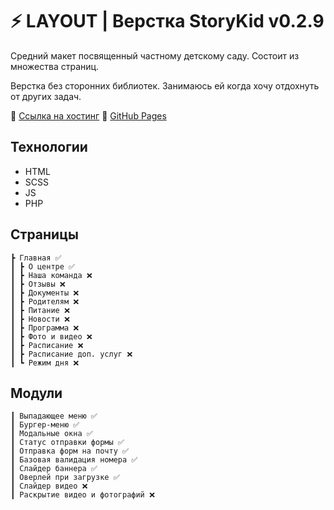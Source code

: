 # ⚡️ LAYOUT | Верстка StoryKid v0.2.9

Средний макет посвященный частному детскому саду. Состоит из множества страниц.

Верстка без сторонних библиотек. Занимаюсь ей когда хочу отдохнуть от других задач.

🔗 [Ссылка на хостинг](http://y913762g.beget.tech/) 🔗 [GitHub Pages](https://devkirkir.github.io/Layout-StoryKid/)

## Технологии

- HTML
- SCSS
- JS
- PHP

## Страницы

    ┣ Главная ✅
    ┃ ┣ О центре ✅
    ┃ ┣ Наша команда ❌
    ┃ ┣ Отзывы ❌
    ┃ ┣ Документы ❌
    ┃ ┣ Родителям ❌
    ┃ ┣ Питание ❌
    ┃ ┣ Новости ❌
    ┃ ┣ Программа ❌
    ┃ ┣ Фото и видео ❌
    ┃ ┣ Расписание ❌
    ┃ ┣ Расписание доп. услуг ❌
    ┃ ┗ Режим дня ❌

## Модули

    ┃ Выпадающее меню ✅
    ┃ Бургер-меню ✅
    ┃ Модальные окна ✅
    ┃ Статус отправки формы ✅
    ┃ Отправка форм на почту ✅
    ┃ Базовая валидация номера ✅
    ┃ Слайдер баннера ✅
    ┃ Оверлей при загрузке ✅
    ┃ Слайдер видео ❌
    ┃ Раскрытие видео и фотографий ❌
